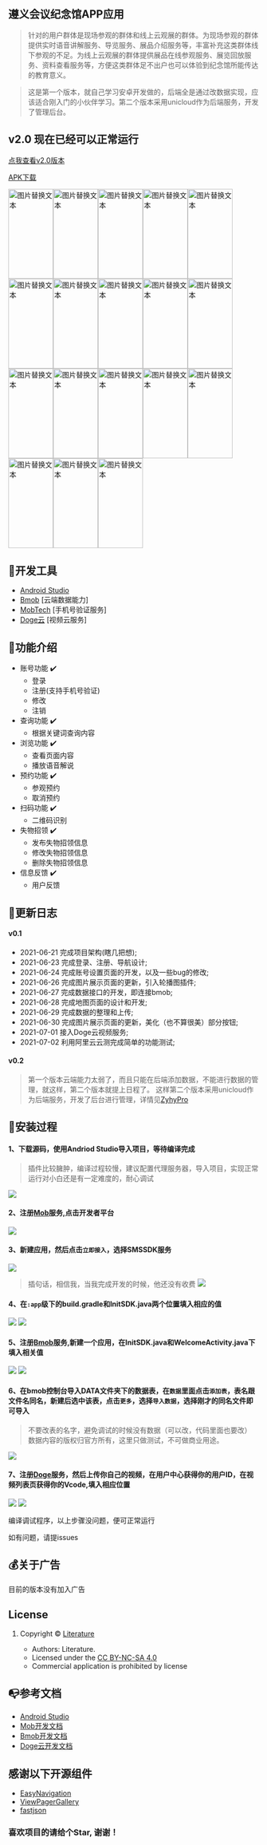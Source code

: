 ## 遵义会议纪念馆APP应用

> 针对的用户群体是现场参观的群体和线上云观展的群体。为现场参观的群体提供实时语音讲解服务、导览服务、展品介绍服务等，丰富补充这类群体线下参观的不足。为线上云观展的群体提供展品在线参观服务、展览回放服务、资料查看服务等，方便这类群体足不出户也可以体验到纪念馆所能传达的教育意义。

> 这是第一个版本，就自己学习安卓开发做的，后端全是通过改数据实现，应该适合刚入门的小伙伴学习。第二个版本采用unicloud作为后端服务，开发了管理后台。

## v2.0 现在已经可以正常运行
[点我查看v2.0版本](https://github.com/LiteraturePro/ZyhyPro)

[APK下载](http://footprint.cn-sh2.ufileos.com/zyhy_v1.0_debug.apk)

<img src="https://vkceyugu.cdn.bspapp.com/VKCEYUGU-4a2224fd-4003-4b8c-b165-abef8c34b228/c5464c55-8607-4c36-b4f6-245159b9f0f9.jpg" alt="图片替换文本" width="90" height="180" align="bottom" /><img src="https://vkceyugu.cdn.bspapp.com/VKCEYUGU-4a2224fd-4003-4b8c-b165-abef8c34b228/3898708b-a71b-4f1c-b961-ddb86f67a225.jpg" alt="图片替换文本" width="90" height="180" align="bottom" /><img src="https://vkceyugu.cdn.bspapp.com/VKCEYUGU-4a2224fd-4003-4b8c-b165-abef8c34b228/0f5137fe-d692-46a0-9a1a-c37d77b0ccd0.jpg" alt="图片替换文本" width="90" height="180" align="bottom" /><img src="https://vkceyugu.cdn.bspapp.com/VKCEYUGU-4a2224fd-4003-4b8c-b165-abef8c34b228/4eec686b-fff5-466a-b85e-6097b4e53e50.jpg" alt="图片替换文本" width="90" height="180" align="bottom" /><img src="https://vkceyugu.cdn.bspapp.com/VKCEYUGU-4a2224fd-4003-4b8c-b165-abef8c34b228/f9ea5948-b5d4-4816-ae7f-a3b3a98b6de8.jpg" alt="图片替换文本" width="90" height="180" align="bottom" /><img src="https://vkceyugu.cdn.bspapp.com/VKCEYUGU-4a2224fd-4003-4b8c-b165-abef8c34b228/995ed0aa-2374-46e1-af3a-f55d4a61c26d.jpg" alt="图片替换文本" width="90" height="180" align="bottom" /><img src="https://vkceyugu.cdn.bspapp.com/VKCEYUGU-4a2224fd-4003-4b8c-b165-abef8c34b228/2704ddc4-e95f-4e0c-aec1-9c2093210a93.jpg" alt="图片替换文本" width="90" height="180" align="bottom" /><img src="https://vkceyugu.cdn.bspapp.com/VKCEYUGU-4a2224fd-4003-4b8c-b165-abef8c34b228/3bade69c-ce19-4829-9002-539c0b47d78e.jpg" alt="图片替换文本" width="90" height="180" align="bottom" /><img src="https://vkceyugu.cdn.bspapp.com/VKCEYUGU-4a2224fd-4003-4b8c-b165-abef8c34b228/c31c3b85-065c-4a06-a8d3-de3768868f2e.jpg" alt="图片替换文本" width="90" height="180" align="bottom" /><img src="https://vkceyugu.cdn.bspapp.com/VKCEYUGU-4a2224fd-4003-4b8c-b165-abef8c34b228/6429ee6b-e38c-4448-b4c6-60dfcc40c8dc.jpg" alt="图片替换文本" width="90" height="180" align="bottom" /><img src="https://vkceyugu.cdn.bspapp.com/VKCEYUGU-4a2224fd-4003-4b8c-b165-abef8c34b228/2f0376d2-dee5-446c-9a76-8d9170a00e4a.jpg" alt="图片替换文本" width="90" height="180" align="bottom" /><img src="https://vkceyugu.cdn.bspapp.com/VKCEYUGU-4a2224fd-4003-4b8c-b165-abef8c34b228/3d74245d-11dc-4503-bb5f-f4f701ac1626.jpg" alt="图片替换文本" width="90" height="180" align="bottom" /><img src="https://vkceyugu.cdn.bspapp.com/VKCEYUGU-4a2224fd-4003-4b8c-b165-abef8c34b228/1b5edf40-c9cd-4769-bd4c-bdfa9b6c3547.jpg" alt="图片替换文本" width="90" height="180" align="bottom" /><img src="https://vkceyugu.cdn.bspapp.com/VKCEYUGU-4a2224fd-4003-4b8c-b165-abef8c34b228/77ec05c6-7459-462c-8615-cb383e068a78.jpg" alt="图片替换文本" width="90" height="180" align="bottom" /><img src="https://vkceyugu.cdn.bspapp.com/VKCEYUGU-4a2224fd-4003-4b8c-b165-abef8c34b228/102bdadb-56d5-4777-b20f-545400b5289e.jpg" alt="图片替换文本" width="90" height="180" align="bottom" /><img src="https://vkceyugu.cdn.bspapp.com/VKCEYUGU-4a2224fd-4003-4b8c-b165-abef8c34b228/9e95e369-ae4d-47ef-97e6-0a011b237c81.jpg" alt="图片替换文本" width="90" height="180" align="bottom" /><img src="https://vkceyugu.cdn.bspapp.com/VKCEYUGU-4a2224fd-4003-4b8c-b165-abef8c34b228/3f2ee9b8-5d05-4da0-bf92-157f888b7c7b.jpg" alt="图片替换文本" width="90" height="180" align="bottom" /><img src="https://vkceyugu.cdn.bspapp.com/VKCEYUGU-4a2224fd-4003-4b8c-b165-abef8c34b228/b0cf76c9-f158-45ab-86d6-861dde39b60d.jpg" alt="图片替换文本" width="90" height="180" align="bottom" />


## 🔨开发工具
* [Android Studio](https://developer.android.google.cn/studio/)
* [Bmob](https://bmob.cn/) [云端数据能力]
* [MobTech](https://www.mob.com/) [手机号验证服务]
* [Doge云](https://www.dogecloud.com/) [视频云服务]

## 🍄功能介绍
* 账号功能 ✔️
   * 登录
   * 注册(支持手机号验证)
   * 修改
   * 注销
* 查询功能 ✔️
   * 根据关键词查询内容
* 浏览功能 ✔️
   * 查看页面内容
   * 播放语音解说 
* 预约功能 ✔️
   * 参观预约
   * 取消预约 
* 扫码功能 ✔️
   * 二维码识别 
* 失物招领 ✔️
   * 发布失物招领信息
   * 修改失物招领信息
   * 删除失物招领信息 
* 信息反馈 ✔️
   * 用户反馈
 
## 🎁更新日志
#### v0.1
* 2021-06-21 完成项目架构(瞎几把想);
* 2021-06-23 完成登录、注册、导航设计;
* 2021-06-24 完成账号设置页面的开发，以及一些bug的修改;
* 2021-06-26 完成图片展示页面的更新，引入轮播图插件;
* 2021-06-27 完成数据接口的开发，即连接bmob;
* 2021-06-28 完成地图页面的设计和开发;
* 2021-06-29 完成数据的整理和上传;
* 2021-06-30 完成图片展示页面的更新，美化（也不算很美）部分按钮;
* 2021-07-01 接入Doge云视频服务;
* 2021-07-02 利用阿里云云测完成简单的功能测试;

#### v0.2
> 第一个版本云端能力太弱了，而且只能在后端添加数据，不能进行数据的管理，就这样，第二个版本就提上日程了。
> 这样第二个版本采用unicloud作为后端服务，开发了后台进行管理，详情见[ZyhyPro](https://github.com/LiteraturePro/ZyhyPro)


## 🔨安装过程
#### 1、下载源码，使用Andriod Studio导入项目，等待编译完成
> 插件比较臃肿，编译过程较慢，建议配置代理服务器，导入项目，实现正常运行对小白还是有一定难度的，耐心调试

![](https://vkceyugu.cdn.bspapp.com/VKCEYUGU-4a2224fd-4003-4b8c-b165-abef8c34b228/72d6f92d-6e88-4351-b3eb-7b5a1b743557.png)

#### 2、注册[Mob](https://www.mob.com/)服务,点击开发者平台
![](https://vkceyugu.cdn.bspapp.com/VKCEYUGU-4a2224fd-4003-4b8c-b165-abef8c34b228/990a70fc-c3d8-4e41-9ca6-36eb24329813.png)

#### 3、新建应用，然后点击`立即接入`，选择SMSSDK服务
![](https://vkceyugu.cdn.bspapp.com/VKCEYUGU-4a2224fd-4003-4b8c-b165-abef8c34b228/6ea53e0c-1301-453e-a98d-cea39b7ce1e8.png)


> 插句话，相信我，当我完成开发的时候，他还没有收费
![](https://vkceyugu.cdn.bspapp.com/VKCEYUGU-4a2224fd-4003-4b8c-b165-abef8c34b228/8fcab680-2625-4578-96b3-6ca2dbe8f1b0.png)

#### 4、在`:app`级下的build.gradle和InitSDK.java两个位置填入相应的值
![](https://vkceyugu.cdn.bspapp.com/VKCEYUGU-4a2224fd-4003-4b8c-b165-abef8c34b228/5fe28004-1c3f-4072-ab0f-e2a894a2d6b6.png)
![](https://vkceyugu.cdn.bspapp.com/VKCEYUGU-4a2224fd-4003-4b8c-b165-abef8c34b228/43e4885c-a500-4dda-8cf8-1f8eeae5c8e9.png)

#### 5、注册[Bmob](https://bmob.cn/)服务,新建一个应用，在InitSDK.java和WelcomeActivity.java下填入相关值
![](https://vkceyugu.cdn.bspapp.com/VKCEYUGU-4a2224fd-4003-4b8c-b165-abef8c34b228/18e31563-2d3c-454a-87f4-fb19e2391de9.png)
![](https://vkceyugu.cdn.bspapp.com/VKCEYUGU-4a2224fd-4003-4b8c-b165-abef8c34b228/ed560e36-6a75-4089-a29f-9082eb927685.png)

#### 6、在bmob控制台导入DATA文件夹下的数据表，在`数据`里面点击`添加表`，表名跟文件名同名，新建后选中该表，点击`更多`，选择`导入数据`，选择刚才的同名文件即可导入
> 不要改表的名字，避免调试的时候没有数据（可以改，代码里面也要改）
> 数据内容的版权归官方所有，这里只做测试，不可做商业用途。

![](https://vkceyugu.cdn.bspapp.com/VKCEYUGU-4a2224fd-4003-4b8c-b165-abef8c34b228/0c2d215d-d887-440f-b056-6a20bf0ad984.png)

#### 7、注册[Doge](https://www.dogecloud.com/?iuid=1670)服务，然后上传你自己的视频，在用户中心获得你的用户ID，在视频列表页获得你的Vcode,填入相应位置
![](https://vkceyugu.cdn.bspapp.com/VKCEYUGU-4a2224fd-4003-4b8c-b165-abef8c34b228/00dbe3a6-acc7-4010-83df-935bd822860f.png)
![](https://vkceyugu.cdn.bspapp.com/VKCEYUGU-4a2224fd-4003-4b8c-b165-abef8c34b228/691ef519-2da8-40a3-b365-d8ad7d5a5a9e.png)


编译调试程序，以上步骤没问题，便可正常运行

如有问题，请提issues


## 💰关于广告

目前的版本没有加入广告


## License

1. Copyright © [Literature](https://www.ovzv.cn)

    - Authors: Literature.
    - Licensed under the [CC BY-NC-SA 4.0](https://creativecommons.org/licenses/by-nc-sa/4.0/legalcode) 
    - Commercial application is prohibited by license

## 📭参考文档

- [Android Studio](https://developer.android.google.cn/docs)
- [Mob开发文档](https://mob.com/wiki/list)
- [Bmob开发文档](http://doc.bmob.cn/)
- [Doge云开发文档](https://docs.dogecloud.com/vcloud/sdk-player-android)

## 感谢以下开源组件

- [EasyNavigation](https://github.com/Vincent7Wong/EasyNavigation)
- [ViewPagerGallery](https://github.com/lzjin/ViewPagerGallery)
- [fastjson](https://github.com/alibaba/fastjson)

### 喜欢项目的请给个Star, 谢谢！

